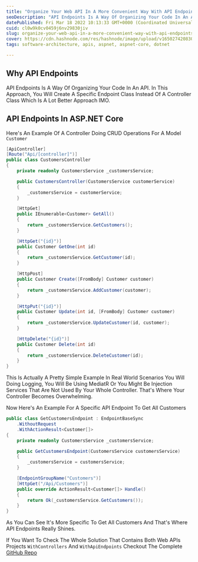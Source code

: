 ```yaml
---
title: "Organize Your Web API In A More Convenient Way With API Endpoints In ASP.NET Core"
seoDescription: "API Endpoints Is A Way Of Organizing Your Code In An API. In This Approach, You Will Create A Specific Endpoint Class Instead Of A Controller Class."
datePublished: Fri Mar 18 2022 10:13:33 GMT+0000 (Coordinated Universal Time)
cuid: cl0w9k0cv0459j6nv29830jiv
slug: organize-your-web-api-in-a-more-convenient-way-with-api-endpoints-in-aspnet-core
cover: https://cdn.hashnode.com/res/hashnode/image/upload/v1650274208303/Xy4QPY9jc.png
tags: software-architecture, apis, aspnet, aspnet-core, dotnet

---
```


## Why API Endpoints
API Endpoints Is A Way Of Organizing Your Code In An API. In This Approach, You Will Create A Specific Endpoint Class Instead Of A Controller Class Which Is A Lot Better Approach IMO.

## API Endpoints In ASP.NET Core
Here's An Example Of A Controller Doing CRUD Operations For A Model `Customer`
```csharp
[ApiController]
[Route("Api/[controller]")]
public class CustomersController
{
	private readonly CustomersService _customersService;

	public CustomersController(CustomersService customerService)
	{
		_customersService = customerService;
	}

	[HttpGet]
	public IEnumerable<Customer> GetAll()
	{
		return _customersService.GetCustomers();
	}

	[HttpGet("{id}")]
	public Customer GetOne(int id)
	{
		return _customersService.GetCustomer(id);
	}

	[HttpPost]
	public Customer Create([FromBody] Customer customer)
	{
		return _customersService.AddCustomer(customer);
	}

	[HttpPut("{id}")]
	public Customer Update(int id, [FromBody] Customer customer)
	{
		return _customersService.UpdateCustomer(id, customer);
	}

	[HttpDelete("{id}")]
	public Customer Delete(int id)
	{
		return _customersService.DeleteCustomer(id);
	}
}
```
This Is Actually A Pretty Simple Example In Real World Scenarios You Will Doing Logging, You Will Be Using MediatR Or You Might Be Injection Services That Are Not Used By Your Whole Controller. That's Where Your Controller Becomes Overwhelming.

Now Here's An Example For A Specific API Endpoint To Get All Customers
```csharp
public class GetCustomersEndpoint : EndpointBaseSync
	.WithoutRequest
	.WithActionResult<Customer[]>
{
	private readonly CustomersService _customersService;

	public GetCustomersEndpoint(CustomersService customersService)
	{
		_customersService = customersService;
	}

	[EndpointGroupName("Customers")]
	[HttpGet("/Api/Customers")]
	public override ActionResult<Customer[]> Handle()
	{
		return Ok(_customersService.GetCustomers());
	}
}
```

As You Can See It's More Specific To Get All Customers And That's Where API Endpoints Really Shines.

If You Want To Check The Whole Solution That Contains Both Web APIs Projects `WithControllers` And `WithApiEndpoints` Checkout The Complete [GitHub Repo](https://programmingfire.com/repo/ApiEndpointsExample)